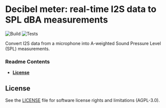 # Decibel meter: real-time I2S data to SPL dBA measurements

![Build](https://github.com/e-mit/decibel_meter/actions/workflows/build.yml/badge.svg) 
![Tests](https://github.com/e-mit/decibel_meter/actions/workflows/tests.yml/badge.svg) 

Convert I2S data from a microphone into A-weighted Sound Pressure Level (SPL) measurements.


### Readme Contents

- **[License](#license)**<br>

## License

See the [LICENSE](LICENSE) file for software license rights and limitations (AGPL-3.0).
